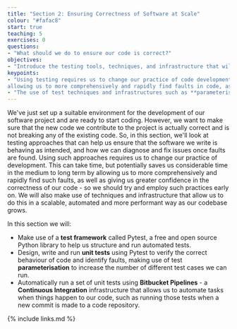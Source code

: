 ```yaml
---
title: "Section 2: Ensuring Correctness of Software at Scale"
colour: "#fafac8"
start: true
teaching: 5
exercises: 0
questions:
- "What should we do to ensure our code is correct?"
objectives:
- "Introduce the testing tools, techniques, and infrastructure that will be used in this section."
keypoints:
- "Using testing requires us to change our practice of code development, but saves time in the long run by 
allowing us to more comprehensively and rapidly find faults in code, as well as giving us greater confidence in the correctness of our code."
- "The use of test techniques and infrastructures such as **parameterisation** and **Continuous Integration** can help scale and further automate our testing process."
---
```


We've just set up a suitable environment for the development of our software project and are ready to start coding. 
However, we want to make sure that the new code we contribute to the project is actually correct and is not breaking any of the
existing code. 
So, in this section, we'll look at testing approaches that can help us ensure that the software we write is behaving as intended, 
and how we can diagnose and fix issues once faults are found. Using such approaches requires us to change our practice of development. 
This can take time, but potentially saves us considerable time in the medium to long term by allowing us to more comprehensively and rapidly find such faults, 
as well as giving us greater confidence in the correctness of our code - so we should try and employ such practices early on. 
We will also make use of techniques and infrastructure that allow us to do this in a scalable, automated and more performant way as our codebase grows.

In this section we will:

- Make use of a **test framework** called Pytest, a free and open source Python library to help us structure and run automated tests.
- Design, write and run **unit tests** using Pytest to verify the correct behaviour of code and identify faults, making use of test **parameterisation** to increase the number of different test cases we can run.
- Automatically run a set of unit tests using **Bitbucket Pipelines** - a **Continuous Integration** infrastructure that allows us to automate tasks when things happen to our code, such as running those tests when a new commit is made to a code repository.

{% include links.md %}
